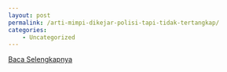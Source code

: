 ```yaml
---
layout: post
permalink: /arti-mimpi-dikejar-polisi-tapi-tidak-tertangkap/
categories:
    - Uncategorized
---
```


[Baca Selengkapnya](/02)